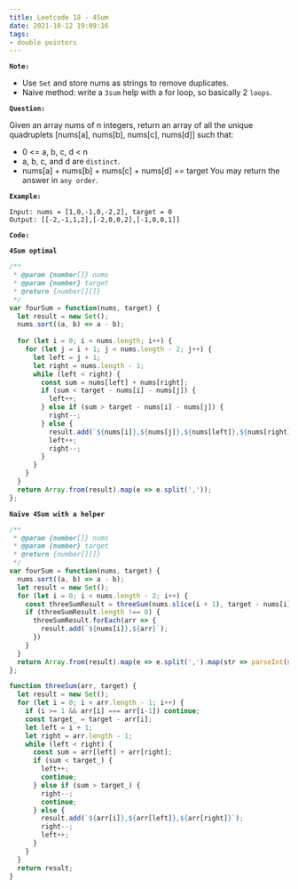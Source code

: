 ```yaml
---
title: Leetcode 18 - 4Sum
date: 2021-10-12 19:09:16
tags:
- double pointers
---
```

**`Note:`**
- Use `Set` and store nums as strings to remove duplicates.
- Naive method: write a `3sum` help with a for loop, so basically 2 `loops`.

**`Question:`**

Given an array nums of n integers, return an array of all the unique quadruplets [nums[a], nums[b], nums[c], nums[d]] such that:

- 0 <= a, b, c, d < n
- a, b, c, and d are `distinct`.
- nums[a] + nums[b] + nums[c] + nums[d] == target
You may return the answer in `any order`.

**`Example:`**
```
Input: nums = [1,0,-1,0,-2,2], target = 0
Output: [[-2,-1,1,2],[-2,0,0,2],[-1,0,0,1]]
```

**`Code:`**

**`4Sum optimal`**
```javascript
/**
 * @param {number[]} nums
 * @param {number} target
 * @return {number[][]}
 */
var fourSum = function(nums, target) {
  let result = new Set();
  nums.sort((a, b) => a - b);
  
  for (let i = 0; i < nums.length; i++) {
    for (let j = i + 1; j < nums.length - 2; j++) {
      let left = j + 1;
      let right = nums.length - 1;
      while (left < right) {
        const sum = nums[left] + nums[right];
        if (sum < target - nums[i] - nums[j]) {
          left++;
        } else if (sum > target - nums[i] - nums[j]) {
          right--;
        } else {
          result.add(`${nums[i]},${nums[j]},${nums[left]},${nums[right]}`);
          left++;
          right--;
        }
      }
    }
  }
  return Array.from(result).map(e => e.split(','));
};
```

**`Naive 4Sum with a helper`**
```javascript
/**
 * @param {number[]} nums
 * @param {number} target
 * @return {number[][]}
 */
var fourSum = function(nums, target) {
  nums.sort((a, b) => a - b);
  let result = new Set();
  for (let i = 0; i < nums.length - 2; i++) {
    const threeSumResult = threeSum(nums.slice(i + 1), target - nums[i]);
    if (threeSumResult.length !== 0) {
      threeSumResult.forEach(arr => {
        result.add(`${nums[i]},${arr}`);
      })
    }
  }
  return Array.from(result).map(e => e.split(',').map(str => parseInt(str)));
};

function threeSum(arr, target) {
  let result = new Set();
  for (let i = 0; i < arr.length - 1; i++) {
    if (i >= 1 && arr[i] === arr[i-1]) continue;
    const target_ = target - arr[i];
    let left = i + 1;
    let right = arr.length - 1;
    while (left < right) {
      const sum = arr[left] + arr[right];
      if (sum < target_) {
        left++;
        continue;
      } else if (sum > target_) {
        right--;
        continue;
      } else {
        result.add(`${arr[i]},${arr[left]},${arr[right]}`);
        right--;
        left++;
      }
    }
  }
  return result;
} 
```